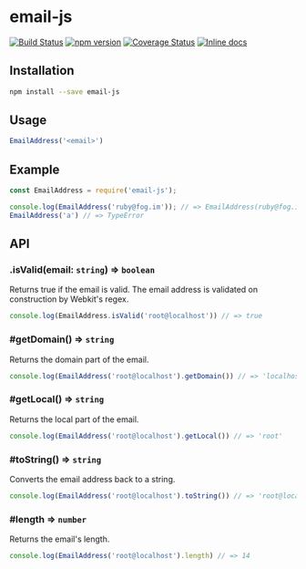 # email-js
[![Build Status](https://travis-ci.org/bash/email-js.svg?branch=master)](https://travis-ci.org/bash/email-js) 
[![npm version](https://badge.fury.io/js/email-js.svg)](https://badge.fury.io/js/email-js)
[![Coverage Status](https://coveralls.io/repos/bash/email-js/badge.svg?branch=master&service=github)](https://coveralls.io/github/bash/email-js?branch=master)
[![Inline docs](http://inch-ci.org/github/bash/email-js.svg?branch=master&style=shields)](http://inch-ci.org/github/bash/email-js)

## Installation

```bash
npm install --save email-js
```

## Usage

```javascript  
EmailAddress('<email>')
```

## Example

```javascript
const EmailAddress = require('email-js');

console.log(EmailAddress('ruby@fog.im')); // => EmailAddress(ruby@fog.im)
EmailAddress('a') // => TypeError
```

## API

### \.isValid(email: ```string```) =\> ```boolean```
Returns true if the email is valid.
The email address is validated on construction by Webkit's regex.  

```js
console.log(EmailAddress.isValid('root@localhost')) // => true
```


### \#getDomain() =\> ```string```
Returns the domain part of the email.

```js
console.log(EmailAddress('root@localhost').getDomain()) // => 'localhost'
```

### \#getLocal() =\> ```string```
Returns the local part of the email.

```js
console.log(EmailAddress('root@localhost').getLocal()) // => 'root'
```

### \#toString() =\> ```string```
Converts the email address back to a string.

```js
console.log(EmailAddress('root@localhost').toString()) // => 'root@localhost'
```

### \#length =\> ```number```
Returns the email's length.

```js
console.log(EmailAddress('root@localhost').length) // => 14
```
